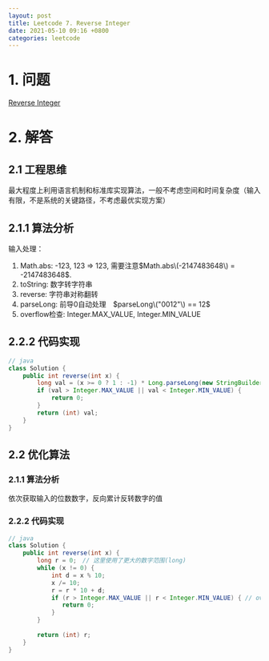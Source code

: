 ```yaml
---
layout: post
title: Leetcode 7. Reverse Integer
date: 2021-05-10 09:16 +0800
categories: leetcode
---
```

# 1. 问题

[Reverse Integer](https://leetcode.com/problems/reverse-integer/)

# 2. 解答

## 2.1 工程思维

最大程度上利用语言机制和标准库实现算法，一般不考虑空间和时间复杂度（输入有限，不是系统的关键路径，不考虑最优实现方案）

## 2.1.1 算法分析

输入处理：
1. Math.abs: -123, 123 => 123, 需要注意$Math.abs\(-2147483648\) = -2147483648$.
2. toString: 数字转字符串 
3. reverse: 字符串对称翻转
4. parseLong: 前导0自动处理　$parseLong\("0012"\) == 12$
5. overflow检查: Integer.MAX_VALUE, Integer.MIN_VALUE

## 2.2.2 代码实现
```java
// java
class Solution {
    public int reverse(int x) {
        long val = (x >= 0 ? 1 : -1) * Long.parseLong(new StringBuilder().append(Math.abs((long)x)).reverse().toString());
        if (val > Integer.MAX_VALUE || val < Integer.MIN_VALUE) {
            return 0;
        }
        return (int) val;
    }
}
```

## 2.2 优化算法

### 2.1.1 算法分析

依次获取输入的位数数字，反向累计反转数字的值

### 2.2.2 代码实现
```java
// java
class Solution {
    public int reverse(int x) {
        long r = 0;　// 这里使用了更大的数字范围(long)
        while (x != 0) {
            int d = x % 10;
            x /= 10;
            r = r * 10 + d;
            if (r > Integer.MAX_VALUE || r < Integer.MIN_VALUE) { // overflow check
               return 0;
            }
        }
        
        return (int) r;
    }
}
```
